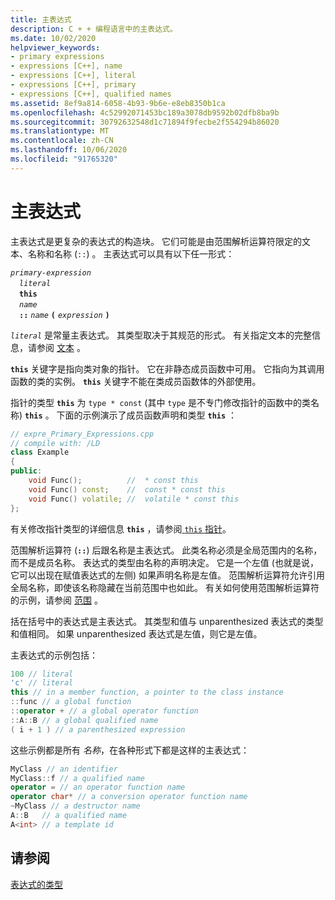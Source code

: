 ```yaml
---
title: 主表达式
description: C + + 编程语言中的主表达式。
ms.date: 10/02/2020
helpviewer_keywords:
- primary expressions
- expressions [C++], name
- expressions [C++], literal
- expressions [C++], primary
- expressions [C++], qualified names
ms.assetid: 8ef9a814-6058-4b93-9b6e-e8eb8350b1ca
ms.openlocfilehash: 4c52992071453bc189a3078db9592b02dfb8ba9b
ms.sourcegitcommit: 30792632548d1c71894f9fecbe2f554294b86020
ms.translationtype: MT
ms.contentlocale: zh-CN
ms.lasthandoff: 10/06/2020
ms.locfileid: "91765320"
---
```

# <a name="primary-expressions"></a>主表达式

主表达式是更复杂的表达式的构造块。 它们可能是由范围解析运算符限定的文本、名称和名称 (`::`) 。 主表达式可以具有以下任一形式：

*`primary-expression`*\
&emsp;*`literal`*\
&emsp;**`this`**\
&emsp;*`name`*\
&emsp;**`::`** *`name`* **`(`** *`expression`* **`)`**

*`literal`* 是常量主表达式。 其类型取决于其规范的形式。 有关指定文本的完整信息，请参阅 [文本](../cpp/numeric-boolean-and-pointer-literals-cpp.md) 。

**`this`** 关键字是指向类对象的指针。 它在非静态成员函数中可用。 它指向为其调用函数的类的实例。 **`this`** 关键字不能在类成员函数体的外部使用。

指针的类型 **`this`** 为 `type * const` (其中 `type` 是不专门修改指针的函数中的类名称) **`this`** 。 下面的示例演示了成员函数声明和类型 **`this`** ：

```cpp
// expre_Primary_Expressions.cpp
// compile with: /LD
class Example
{
public:
    void Func();          //  * const this
    void Func() const;    //  const * const this
    void Func() volatile; //  volatile * const this
};
```

有关修改指针类型的详细信息 **`this`** ，请参阅[ `this` 指针](this-pointer.md)。

范围解析运算符 (**`::`**) 后跟名称是主表达式。  此类名称必须是全局范围内的名称，而不是成员名称。 表达式的类型由名称的声明决定。 它是一个左值 (也就是说，它可以出现在赋值表达式的左侧) 如果声明名称是左值。 范围解析运算符允许引用全局名称，即使该名称隐藏在当前范围中也如此。 有关如何使用范围解析运算符的示例，请参阅 [范围](../cpp/scope-visual-cpp.md) 。

括在括号中的表达式是主表达式。 其类型和值与 unparenthesized 表达式的类型和值相同。 如果 unparenthesized 表达式是左值，则它是左值。

主表达式的示例包括：

```cpp
100 // literal
'c' // literal
this // in a member function, a pointer to the class instance
::func // a global function
::operator + // a global operator function
::A::B // a global qualified name
( i + 1 ) // a parenthesized expression
```

这些示例都是所有 *名称*，在各种形式下都是这样的主表达式：

```cpp
MyClass // an identifier
MyClass::f // a qualified name
operator = // an operator function name
operator char* // a conversion operator function name
~MyClass // a destructor name
A::B   // a qualified name
A<int> // a template id
```

## <a name="see-also"></a>请参阅

[表达式的类型](../cpp/types-of-expressions.md)
